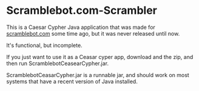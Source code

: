 # Scramblebot.com-Scrambler

This is a Caesar Cypher Java application that was made for <a href="http://www.scramblebot.com" target="_blank">scramblebot.com</a> some time ago, but it was never released until now.

It's functional, but incomplete. 

If you just want to use it as a Ceasar cyper app, download and the zip, and then run ScramblebotCeasearCypher.jar.

ScramblebotCeasarCypher.jar is a runnable jar, and should work on most systems that have a recent version of Java installed. 

 
